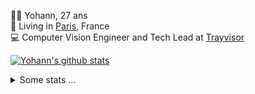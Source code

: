 <p>
  👨🏻 <bold>Yohann</bold>, 27 ans<br/>
  💼 Living in <a href="https://www.google.com/maps?q=paris">Paris</a>, France<br/>
  💻 Computer Vision Engineer and Tech Lead at <a href="https://trayvisor.com/">Trayvisor</a><br/>
</p>

<a href="https://github.com/anuraghazra/github-readme-stats"><img align="center" src="https://github-readme-stats-go94hl40s-yohann84l.vercel.app//api?username=yohann84L&show_icons=true&include_all_commits=true" alt="Yohann's github stats" /> </a>


<details>
  <summary>Some stats ...</summary><br/>
  

<!--START_SECTION:waka-->
![Code Time](http://img.shields.io/badge/Code%20Time-456%20hrs%2046%20mins-blue)

![Profile Views](http://img.shields.io/badge/Profile%20Views-0-blue)

**🐱 My GitHub Data** 

> 📦 440.5 kB Used in GitHub's Storage 
 > 
> 🏆 249 Contributions in the Year 2023
 > 
> 🚫 Not Opted to Hire
 > 
> 📜 24 Public Repositories 
 > 
> 🔑 21 Private Repositories 
 > 
**I'm an Early 🐤** 

```text
🌞 Morning                898 commits         ████████░░░░░░░░░░░░░░░░░   32.88 % 
🌆 Daytime                1576 commits        ██████████████░░░░░░░░░░░   57.71 % 
🌃 Evening                251 commits         ██░░░░░░░░░░░░░░░░░░░░░░░   09.19 % 
🌙 Night                  6 commits           ░░░░░░░░░░░░░░░░░░░░░░░░░   00.22 % 
```
📅 **I'm Most Productive on Thursday** 

```text
Monday                   491 commits         ████░░░░░░░░░░░░░░░░░░░░░   17.98 % 
Tuesday                  502 commits         █████░░░░░░░░░░░░░░░░░░░░   18.38 % 
Wednesday                605 commits         ██████░░░░░░░░░░░░░░░░░░░   22.15 % 
Thursday                 669 commits         ██████░░░░░░░░░░░░░░░░░░░   24.50 % 
Friday                   445 commits         ████░░░░░░░░░░░░░░░░░░░░░   16.29 % 
Saturday                 5 commits           ░░░░░░░░░░░░░░░░░░░░░░░░░   00.18 % 
Sunday                   14 commits          ░░░░░░░░░░░░░░░░░░░░░░░░░   00.51 % 
```


📊 **This Week I Spent My Time On** 

```text
🕑︎ Time Zone: Europe/Paris

💬 Programming Languages: 
Python                   9 hrs 39 mins       ███████████░░░░░░░░░░░░░░   43.98 % 
YAML                     7 hrs 36 mins       █████████░░░░░░░░░░░░░░░░   34.68 % 
Jupyter                  2 hrs 27 mins       ███░░░░░░░░░░░░░░░░░░░░░░   11.23 % 
Bash                     40 mins             █░░░░░░░░░░░░░░░░░░░░░░░░   03.10 % 
Shell Script             34 mins             █░░░░░░░░░░░░░░░░░░░░░░░░   02.64 % 

🔥 Editors: 
PyCharm                  19 hrs 23 mins      ██████████████████████░░░   88.37 % 
VS Code                  2 hrs 33 mins       ███░░░░░░░░░░░░░░░░░░░░░░   11.63 % 

💻 Operating System: 
Mac                      21 hrs 57 mins      █████████████████████████   100.00 % 
```

**I Mostly Code in Python** 

```text
Python                   18 repos            ██████████████░░░░░░░░░░░   54.55 % 
Java                     6 repos             █████░░░░░░░░░░░░░░░░░░░░   18.18 % 
Jupyter Notebook         2 repos             ██░░░░░░░░░░░░░░░░░░░░░░░   06.06 % 
JavaScript               2 repos             ██░░░░░░░░░░░░░░░░░░░░░░░   06.06 % 
Shell                    1 repo              █░░░░░░░░░░░░░░░░░░░░░░░░   03.03 % 
```




 Last Updated on 10/03/2023 01:49:56 UTC
<!--END_SECTION:waka-->
